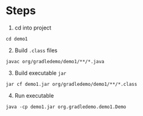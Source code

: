 # Steps

1. cd into project
```shell
cd demo1
```

2. Build `.class` files
```shell
javac org/gradledemo/demo1/**/*.java
```

3. Build executable `jar`
```shell
jar cf demo1.jar org/gradledemo/demo1/**/*.class
```

4. Run executable
```shell
java -cp demo1.jar org.gradledemo.demo1.Demo
```
